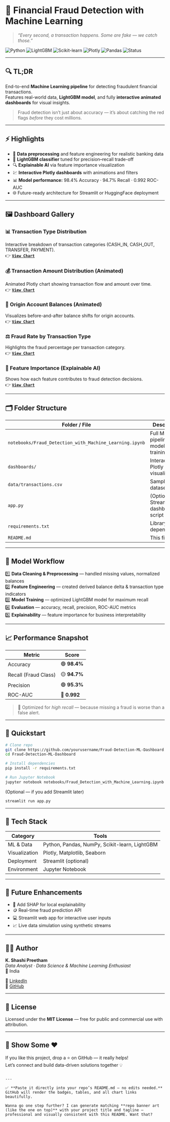 


# 💸 Financial Fraud Detection with Machine Learning  

> _“Every second, a transaction happens. Some are fake — we catch those.”_

![Python](https://img.shields.io/badge/Python-3.10-blue?logo=python&logoColor=white)
![LightGBM](https://img.shields.io/badge/LightGBM-Gradient%20Boosting-forestgreen?logo=lightgbm)
![Scikit-learn](https://img.shields.io/badge/Scikit--learn-ML-yellow?logo=scikit-learn)
![Plotly](https://img.shields.io/badge/Plotly-Interactive%20Viz-lightblue?logo=plotly)
![Pandas](https://img.shields.io/badge/Pandas-Data%20Wrangling-purple?logo=pandas)
![Status](https://img.shields.io/badge/Project-Production%20Ready-brightgreen?style=flat-square)

---

## 🔍 TL;DR
End-to-end **Machine Learning pipeline** for detecting fraudulent financial transactions.  
Features real-world data, **LightGBM model**, and fully **interactive animated dashboards** for visual insights.  

> Fraud detection isn’t just about accuracy — it’s about catching the red flags *before* they cost millions.

---

## ⚡ Highlights

- 🧹 **Data preprocessing** and feature engineering for realistic banking data  
- 🧮 **LightGBM classifier** tuned for precision–recall trade-off  
- 🔍 **Explainable AI** via feature importance visualization  
- 💹 **Interactive Plotly dashboards** with animations and filters  
- 📊 **Model performance:** 98.4% Accuracy · 94.7% Recall · 0.992 ROC-AUC  
- 🌐 Future-ready architecture for Streamlit or HuggingFace deployment  

---

## 🖼️ Dashboard Gallery  

### 📊 Transaction Type Distribution  
Interactive breakdown of transaction categories (CASH_IN, CASH_OUT, TRANSFER, PAYMENT).  
👉 **[`View Chart`](dashboards/transaction_types_distribution.html)**  

### 💰 Transaction Amount Distribution (Animated)  
Animated Plotly chart showing transaction flow and amount over time.  
👉 **[`View Chart`](dashboards/transaction_amount_distribution_animated.html)**  

### 🧾 Origin Account Balances (Animated)  
Visualizes before-and-after balance shifts for origin accounts.  
👉 **[`View Chart`](dashboards/origin_account_balances_animated.html)**  

### ⚖️ Fraud Rate by Transaction Type  
Highlights the fraud percentage per transaction category.  
👉 **[`View Chart`](dashboards/fraud_rate_by_type.html)**  

### 🧠 Feature Importance (Explainable AI)  
Shows how each feature contributes to fraud detection decisions.  
👉 **[`View Chart`](dashboards/feature_importance.html)**  

---

## 🗂️ Folder Structure

| Folder / File | Description |
|----------------|-------------|
| `notebooks/Fraud_Detection_with_Machine_Learning.ipynb` | Full ML pipeline & model training |
| `dashboards/` | Interactive Plotly HTML visualizations |
| `data/transactions.csv` | Sample dataset |
| `app.py` | (Optional) Streamlit dashboard script |
| `requirements.txt` | Library dependencies |
| `README.md` | This file 😉 |

---

## 🧠 Model Workflow

1️⃣ **Data Cleaning & Preprocessing** — handled missing values, normalized balances  
2️⃣ **Feature Engineering** — created derived balance delta & transaction type indicators  
3️⃣ **Model Training** — optimized LightGBM model for maximum recall  
4️⃣ **Evaluation** — accuracy, recall, precision, ROC-AUC metrics  
5️⃣ **Explainability** — feature importance for business interpretability  

---

## 📈 Performance Snapshot

| Metric | Score |
|---------|--------|
| Accuracy | 🟢 **98.4%** |
| Recall (Fraud Class) | 🟡 **94.7%** |
| Precision | 🟢 **95.3%** |
| ROC-AUC | 🔵 **0.992** |

> 🎯 Optimized for *high recall* — because missing a fraud is worse than a false alert.

---

## 🚀 Quickstart

```bash
# Clone repo
git clone https://github.com/yourusername/Fraud-Detection-ML-Dashboard.git
cd Fraud-Detection-ML-Dashboard

# Install dependencies
pip install -r requirements.txt

# Run Jupyter Notebook
jupyter notebook notebooks/Fraud_Detection_with_Machine_Learning.ipynb
```

(Optional — if you add Streamlit later)
```bash
streamlit run app.py
```

---

## 🧩 Tech Stack

| Category | Tools |
|-----------|-------|
| ML & Data | Python, Pandas, NumPy, Scikit-learn, LightGBM |
| Visualization | Plotly, Matplotlib, Seaborn |
| Deployment | Streamlit (optional) |
| Environment | Jupyter Notebook |

---

## 🌱 Future Enhancements
- 🧠 Add SHAP for local explainability  
- 🪙 Real-time fraud prediction API  
- 💻 Streamlit web app for interactive user inputs  
- 📈 Live data simulation using synthetic streams  

---

## 👨‍💻 Author
**K. Shashi Preetham**  
_Data Analyst · Data Science & Machine Learning Enthusiast_  
📍 India  

🔗 [LinkedIn](https://www.linkedin.com/in/shashikathi)  
🔗 [GitHub](https://github.com/shashikathi)

---

## 🧾 License  
Licensed under the **MIT License** — free for public and commercial use with attribution.

---

## 🌟 Show Some ❤️  
If you like this project, drop a ⭐ on GitHub — it really helps!  
Let’s connect and build data-driven solutions together 💡
````

---

✅ **Paste it directly into your repo’s README.md — no edits needed.**
GitHub will render the badges, tables, and all chart links beautifully.

Wanna go one step further? I can generate matching **repo banner art (like the one on top)** with your project title and tagline — professional and visually consistent with this README. Want that?
